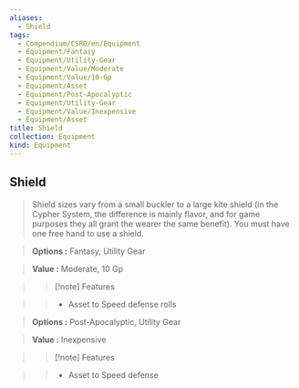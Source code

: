 ```yaml
---
aliases:
  - Shield
tags:
  - Compendium/CSRD/en/Equipment
  - Equipment/Fantasy
  - Equipment/Utility-Gear
  - Equipment/Value/Moderate
  - Equipment/Value/10-Gp
  - Equipment/Asset
  - Equipment/Post-Apocalyptic
  - Equipment/Utility-Gear
  - Equipment/Value/Inexpensive
  - Equipment/Asset
title: Shield
collection: Equipment
kind: Equipment
---
```

## Shield    
    
>Shield sizes vary from a small buckler to a large kite shield (in the Cypher System, the difference is mainly flavor, and for game purposes they all grant the wearer the same benefit). You must have one free hand to use a shield.    
> **Options :** Fantasy, Utility Gear    
> **Value :** Moderate, 10 Gp    
>>[!note] Features    
>> - Asset to Speed defense rolls    
    
>    
> **Options :** Post-Apocalyptic, Utility Gear    
> **Value :** Inexpensive    
>>[!note] Features    
>> - Asset to Speed defense